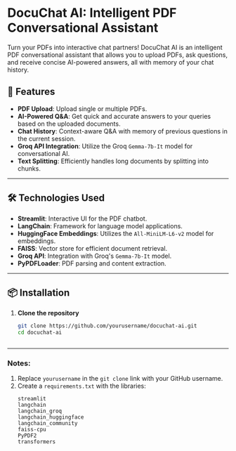 # DocuChat AI: Intelligent PDF Conversational Assistant  

Turn your PDFs into interactive chat partners! DocuChat AI is an intelligent PDF conversational assistant that allows you to upload PDFs, ask questions, and receive concise AI-powered answers, all with memory of your chat history.  

## 🚀 Features  

- **PDF Upload**: Upload single or multiple PDFs.  
- **AI-Powered Q&A**: Get quick and accurate answers to your queries based on the uploaded documents.  
- **Chat History**: Context-aware Q&A with memory of previous questions in the current session.  
- **Groq API Integration**: Utilize the Groq `Gemma-7b-It` model for conversational AI.  
- **Text Splitting**: Efficiently handles long documents by splitting into chunks.  

---

## 🛠️ Technologies Used  

- **Streamlit**: Interactive UI for the PDF chatbot.  
- **LangChain**: Framework for language model applications.  
- **HuggingFace Embeddings**: Utilizes the `All-MiniLM-L6-v2` model for embeddings.  
- **FAISS**: Vector store for efficient document retrieval.  
- **Groq API**: Integration with Groq's `Gemma-7b-It` model.  
- **PyPDFLoader**: PDF parsing and content extraction.  

---

## 📦 Installation  

1. **Clone the repository**  
   ```bash
   git clone https://github.com/yourusername/docuchat-ai.git
   cd docuchat-ai



---

### Notes:
1. Replace `yourusername` in the `git clone` link with your GitHub username.
2. Create a `requirements.txt` with the libraries:
   ```plaintext
   streamlit
   langchain
   langchain_groq
   langchain_huggingface
   langchain_community
   faiss-cpu
   PyPDF2
   transformers


